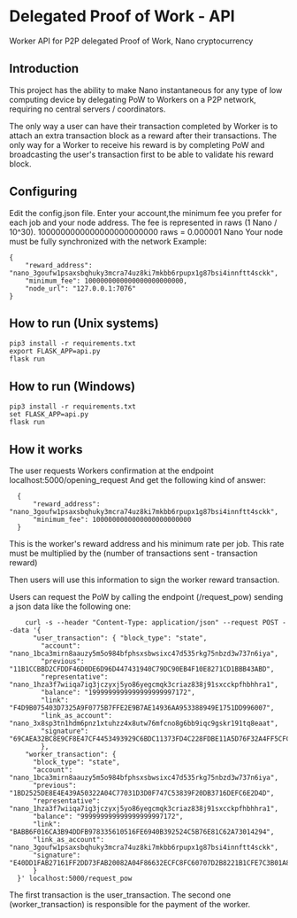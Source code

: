 # Delegated Proof of Work - API
Worker API for P2P delegated Proof of Work, Nano cryptocurrency

## Introduction

This project has the ability to make Nano instantaneous for any type of low computing device by delegating PoW to Workers on a P2P network, requiring no central servers / coordinators.

The only way a user can have their transaction completed by Worker is to attach an extra transaction block as a reward after their transactions. The only way for a Worker to receive his reward is by completing PoW and broadcasting the user's transaction first to be able to validate his reward block.

## Configuring
Edit the config.json file. Enter your account,the minimum fee you prefer for each job and your node address.
The fee is represented in raws (1 Nano / 10^30). 1000000000000000000000000 raws = 0.000001 Nano
Your node must be fully synchronized with the network
Example:


    {
	    "reward_address": "nano_3goufw1psaxsbqhuky3mcra74uz8ki7mkbb6rpupx1g87bsi4innftt4sckk",
 	    "minimum_fee": 1000000000000000000000000,
	    "node_url": "127.0.0.1:7076"
    }



## How to run (Unix systems)

    pip3 install -r requirements.txt
    export FLASK_APP=api.py
    flask run


## How to run (Windows)

    pip3 install -r requirements.txt
    set FLASK_APP=api.py
    flask run


## How it works

The user requests Workers confirmation at the endpoint localhost:5000/opening_request
And get the following kind of answer:

      {
	      "reward_address": "nano_3goufw1psaxsbqhuky3mcra74uz8ki7mkbb6rpupx1g87bsi4innftt4sckk",
 	      "minimum_fee": 1000000000000000000000000
      }

This is the worker's reward address and his minimum rate per job. 
This rate must be multiplied by the (number of transactions sent - transaction reward)

Then users will use this information to sign the worker reward transaction.


Users can request the PoW by calling the endpoint (/request_pow) sending a json data like the following one:


        curl -s --header "Content-Type: application/json" --request POST --data '{
          "user_transaction": { "block_type": "state", 
            "account": "nano_1bca3mirn8aauzy5m5o984bfphsxsbwsixc47d535rkg75nbzd3w737n6iya", 
            "previous": "11B1CCBBD2CFDDF46D0DE6D96D447431940C79DC90EB4F10E8271CD1BBB43ABD", 
            "representative": "nano_1hza3f7wiiqa7ig3jczyxj5yo86yegcmqk3criaz838j91sxcckpfhbhhra1", 
            "balance": "1999999999999999999997172", 
            "link": "F4D9B075403D7325A9F0775B7FFE2E9B7AE14936AA953388949E1751DD996007", 
            "link_as_account": "nano_3x8sp3tn1hdm6pnz1xtuhzz4x8utw76mfcno8g6bb9iqc9gskr191tq8eaat", 
            "signature": "69CAEA32BC8E9CF8E47CF4453493929C6BDC11373FD4C228FDBE11A5D76F32A4FF5CFC5D7AD33A67CF3AE9014434B39CDFE83BB9F5F2BF08F5ED0EFBC391870D"
            },
        "worker_transaction": { 
          "block_type": "state", 
          "account": "nano_1bca3mirn8aauzy5m5o984bfphsxsbwsixc47d535rkg75nbzd3w737n6iya", 
          "previous": "1BD2525DE8E4E439A50322A04C77031D3D0F747C53839F20DB3716DEFC6E2D4D", 
          "representative": "nano_1hza3f7wiiqa7ig3jczyxj5yo86yegcmqk3criaz838j91sxcckpfhbhhra1", 
          "balance": "999999999999999999997172", 
          "link": "BABB6F016CA3B94DDFB978335610516FE6940B392524C5B76E81C62A73014294", 
          "link_as_account": "nano_3goufw1psaxsbqhuky3mcra74uz8ki7mkbb6rpupx1g87bsi4innftt4sckk", 
          "signature": "E40DD1FAB27161FF2DD73FAB20082A04F86632ECFC8FC60707D2B8221B1CFE7C3B01A8D718AC04C3F6F5EC764C8EBD9905CC756FE2DB381D81A0AC7D2A974D00"
          }
      }' localhost:5000/request_pow

 

The first transaction is the user_transaction. The second one (worker_transaction) is responsible for the payment of the worker. 

